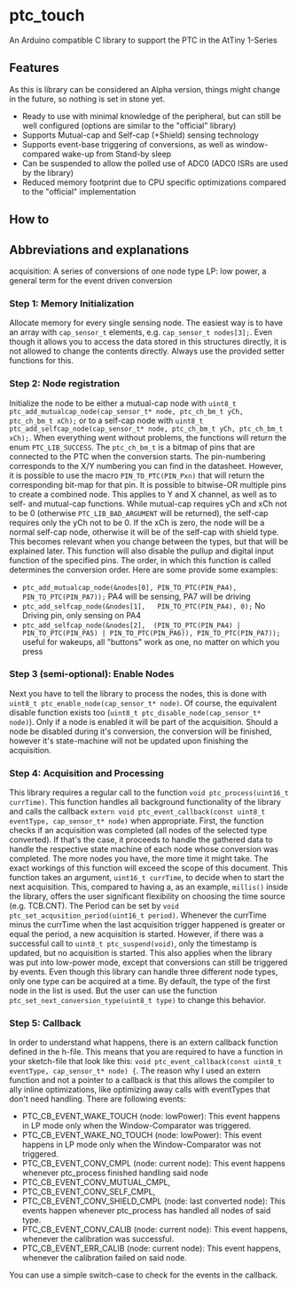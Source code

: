 # ptc_touch
An Arduino compatible C library to support the PTC in the AtTiny 1-Series

## Features
As this is library can be considered an Alpha version, things might change in the future, so nothing is set in stone yet.
* Ready to use with minimal knowledge of the peripheral, but can still be well configured (options are similar to the "official" library)
* Supports Mutual-cap and Self-cap (+Shield) sensing technology
* Supports event-base triggering of conversions, as well as window-compared wake-up from Stand-by sleep
* Can be suspended to allow the polled use of ADC0 (ADC0 ISRs are used by the library)
* Reduced memory footprint due to CPU specific optimizations compared to the "official" implementation



## How to

## Abbreviations and explanations
acquisition: A series of conversions of one node type
LP: low power, a general term for the event driven conversion

### Step 1: Memory Initialization
Allocate memory for every single sensing node. The easiest way is to have an array with `cap_sensor_t` elements, e.g. `cap_sensor_t nodes[3];`. Even though it allows you to access the data stored in this structures directly, it is not allowed to change the contents directly. Always use the provided setter functions for this.

### Step 2: Node registration
Initialize the node to be either a mutual-cap node with `uint8_t ptc_add_mutualcap_node(cap_sensor_t* node, ptc_ch_bm_t yCh, ptc_ch_bm_t xCh);` or to a self-cap node with `uint8_t ptc_add_selfcap_node(cap_sensor_t* node, ptc_ch_bm_t yCh, ptc_ch_bm_t xCh);`. When everything went without problems, the functions will return the enum `PTC_LIB_SUCCESS`. The `ptc_ch_bm_t` is a bitmap of pins that are connected to the PTC when the conversion starts. The pin-numbering corresponds to the X/Y numbering you can find in the datasheet. However, it is possible to use the macro `PIN_TO_PTC(PIN_Pxn)` that will return the corresponding bit-map for that pin. It is possible to bitwise-OR multiple pins to create a combined node. This applies to Y and X channel, as well as to self- and mutual-cap functions. While mutual-cap requires yCh and xCh not to be 0 (otherwise `PTC_LIB_BAD_ARGUMENT` will be returned), the self-cap requires only the yCh not to be 0. If the xCh is zero, the node will be a normal self-cap node, otherwise it will be of the self-cap with shield type. This becomes relevant when you change between the types, but that will be explained later. This function will also disable the pullup and digital input function of the specified pins. The order, in which this function is called determines the conversion order.
Here are some provide some examples:
* `ptc_add_mutualcap_node(&nodes[0], PIN_TO_PTC(PIN_PA4), PIN_TO_PTC(PIN_PA7));`
    PA4 will be sensing, PA7 will be driving
* `ptc_add_selfcap_node(&nodes[1],   PIN_TO_PTC(PIN_PA4), 0);`
    No Driving pin, only sensing on PA4
* `ptc_add_selfcap_node(&nodes[2],  (PIN_TO_PTC(PIN_PA4) | PIN_TO_PTC(PIN_PA5) | PIN_TO_PTC(PIN_PA6)), PIN_TO_PTC(PIN_PA7));`
    useful for wakeups, all "buttons" work as one, no matter on which you press


### Step 3 (semi-optional): Enable Nodes
Next you have to tell the library to process the nodes, this is done with `uint8_t ptc_enable_node(cap_sensor_t* node)`. Of course, the equivalent disable function exists too (`uint8_t ptc_disable_node(cap_sensor_t* node)`). Only if a node is enabled it will be part of the acquisition.  Should a node be disabled during it's conversion, the conversion will be finished, however it's state-machine will not be updated upon finishing the acquisition.

### Step 4: Acquisition and Processing
This library requires a regular call to the function `void ptc_process(uint16_t currTime)`. This function handles all background functionality of the library and calls the callback `extern void ptc_event_callback(const uint8_t eventType, cap_sensor_t* node)` when appropriate. First, the function checks if an acquisition was completed (all nodes of the selected type converted). If that's the case, it proceeds to handle the gathered data to handle the respective state machine of each node whose conversion was completed. The more nodes you have, the more time it might take. 
The exact workings of this function will exceed the scope of this document. 
This function takes an argument, `uint16_t currTime`, to decide when to start the next acquisition. This, compared to having a, as an example, `millis()` inside the library, offers the user significant flexibility on choosing the time source (e.g. TCB.CNT). The Period can be set by `void ptc_set_acqusition_period(uint16_t period)`. Whenever the currTime minus the currTime when the last acquisition trigger happened is greater or equal the period, a new acquisition is started.
However, if there was a successful call to `uint8_t ptc_suspend(void)`, only the timestamp is updated, but no acquisition is started. This also applies when the library was put into low-power mode, except that conversions can still be triggered by events.
Even though this library can handle three different node types, only one type can be acquired at a time. By default, the type of the first node in the list is used. But the user can use the function `ptc_set_next_conversion_type(uint8_t type)` to change this behavior.

### Step 5: Callback
In order to understand what happens, there is an extern callback function defined in the h-file. This means that you are required to have a function in your sketch-file that look like this: `void ptc_event_callback(const uint8_t eventType, cap_sensor_t* node) {`. The reason why I used an extern function and not a pointer to a callback is that this allows the compiler to ally inline optimizations, like optimizing away calls with eventTypes that don't need handling.
There are following events:
* PTC_CB_EVENT_WAKE_TOUCH (node: lowPower): This event happens in LP mode only when the Window-Comparator was triggered.
* PTC_CB_EVENT_WAKE_NO_TOUCH (node: lowPower): This event happens in LP mode only when the Window-Comparator was not triggered.
* PTC_CB_EVENT_CONV_CMPL (node: current node): This event happens whenever ptc_process finished handling said node
* PTC_CB_EVENT_CONV_MUTUAL_CMPL,
* PTC_CB_EVENT_CONV_SELF_CMPL,
* PTC_CB_EVENT_CONV_SHIELD_CMPL (node: last converted node): This events happen whenever ptc_process has handled all nodes of said type.
* PTC_CB_EVENT_CONV_CALIB (node: current node): This event happens, whenever the calibration was successful.
* PTC_CB_EVENT_ERR_CALIB (node: current node): This event happens, whenever the calibration failed on said node.

You can use a simple switch-case to check for the events in the callback.







